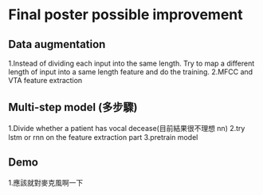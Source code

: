 # Final poster possible improvement

## Data augmentation

1.Instead of dividing each input into the same length. Try to map a different length of input into a same length feature and do the training.
2.MFCC and VTA feature extraction

## Multi-step model (多步驟)
1.Divide whether a patient has vocal decease(目前結果很不理想 nn)
2.try lstm or rnn on the feature extraction part
3.pretrain model

## Demo
1.應該就對麥克風啊一下